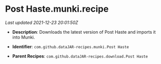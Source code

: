 # Post Haste.munki.recipe

_Last updated 2021-12-23 20:01:50Z_

- **Description**: Downloads the latest version of Post Haste and imports it into Munki.

- **Identifier**: `com.github.dataJAR-recipes.munki.Post Haste`

- **Parent Recipes**: `com.github.dataJAR-recipes.download.Post Haste`
